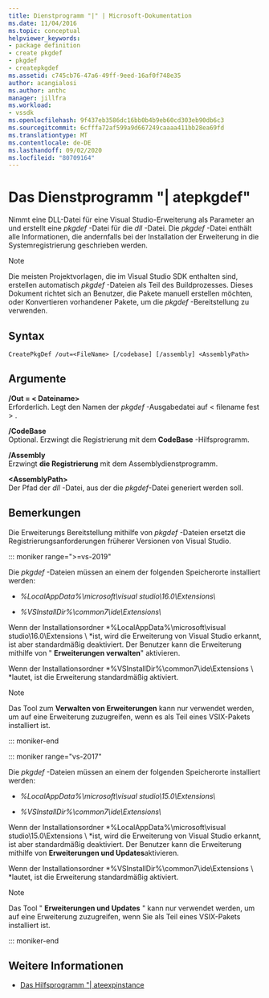 ```yaml
---
title: Dienstprogramm "|" | Microsoft-Dokumentation
ms.date: 11/04/2016
ms.topic: conceptual
helpviewer_keywords:
- package definition
- create pkgdef
- pkgdef
- createpkgdef
ms.assetid: c745cb76-47a6-49ff-9eed-16af0f748e35
author: acangialosi
ms.author: anthc
manager: jillfra
ms.workload:
- vssdk
ms.openlocfilehash: 9f437eb3586dc16bb0b4b9eb60cd303eb90db6c3
ms.sourcegitcommit: 6cfffa72af599a9d667249caaaa411bb28ea69fd
ms.translationtype: MT
ms.contentlocale: de-DE
ms.lasthandoff: 09/02/2020
ms.locfileid: "80709164"
---
```

# <a name="createpkgdef-utility"></a>Das Dienstprogramm "| atepkgdef"
Nimmt eine DLL-Datei für eine Visual Studio-Erweiterung als Parameter an und erstellt eine *pkgdef* -Datei für die *dll* -Datei. Die *pkgdef* -Datei enthält alle Informationen, die andernfalls bei der Installation der Erweiterung in die Systemregistrierung geschrieben werden.

> [!NOTE]
> Die meisten Projektvorlagen, die im Visual Studio SDK enthalten sind, erstellen automatisch *pkgdef* -Dateien als Teil des Buildprozesses. Dieses Dokument richtet sich an Benutzer, die Pakete manuell erstellen möchten, oder Konvertieren vorhandener Pakete, um die *pkgdef*  -Bereitstellung zu verwenden.

## <a name="syntax"></a>Syntax

```
CreatePkgDef /out=<FileName> [/codebase] [/assembly] <AssemblyPath>
```

## <a name="arguments"></a>Argumente
**/Out = &lt; Dateiname&gt;**\
Erforderlich. Legt den Namen der *pkgdef* -Ausgabedatei auf &lt; filename fest &gt; .

**/CodeBase**\
Optional. Erzwingt die Registrierung mit dem **CodeBase** -Hilfsprogramm.

**/Assembly**\
Erzwingt **die Registrierung** mit dem Assemblydienstprogramm.

**&lt;AssemblyPath&gt;**\
Der Pfad der *dll* -Datei, aus der die *pkgdef*-Datei generiert werden soll.

## <a name="remarks"></a>Bemerkungen
Die Erweiterungs Bereitstellung mithilfe von *pkgdef* -Dateien ersetzt die Registrierungsanforderungen früherer Versionen von Visual Studio.

::: moniker range=">=vs-2019"

Die *pkgdef* -Dateien müssen an einem der folgenden Speicherorte installiert werden:

- *%LocalAppData%\microsoft\visual studio\16.0\Extensions\\*

- *%VSInstallDir%\common7\ide\Extensions\\*

Wenn der Installationsordner *%LocalAppData%\microsoft\visual studio\16.0\Extensions \\ *ist, wird die Erweiterung von Visual Studio erkannt, ist aber standardmäßig deaktiviert. Der Benutzer kann die Erweiterung mithilfe von " **Erweiterungen verwalten**" aktivieren.

Wenn der Installationsordner *%VSInstallDir%\common7\ide\Extensions \\ *lautet, ist die Erweiterung standardmäßig aktiviert.

> [!NOTE]
> Das Tool zum **Verwalten von Erweiterungen** kann nur verwendet werden, um auf eine Erweiterung zuzugreifen, wenn es als Teil eines VSIX-Pakets installiert ist.

::: moniker-end

::: moniker range="vs-2017"

Die *pkgdef* -Dateien müssen an einem der folgenden Speicherorte installiert werden:

- *%LocalAppData%\microsoft\visual studio\15.0\Extensions\\*

- *%VSInstallDir%\common7\ide\Extensions\\*

Wenn der Installationsordner *%LocalAppData%\microsoft\visual studio\15.0\Extensions \\ *ist, wird die Erweiterung von Visual Studio erkannt, ist aber standardmäßig deaktiviert. Der Benutzer kann die Erweiterung mithilfe von **Erweiterungen und Updates**aktivieren.

Wenn der Installationsordner *%VSInstallDir%\common7\ide\Extensions \\ *lautet, ist die Erweiterung standardmäßig aktiviert.

> [!NOTE]
> Das Tool " **Erweiterungen und Updates** " kann nur verwendet werden, um auf eine Erweiterung zuzugreifen, wenn Sie als Teil eines VSIX-Pakets installiert ist.

::: moniker-end

## <a name="see-also"></a>Weitere Informationen
- [Das Hilfsprogramm "| ateexpinstance](../../extensibility/internals/createexpinstance-utility.md)
